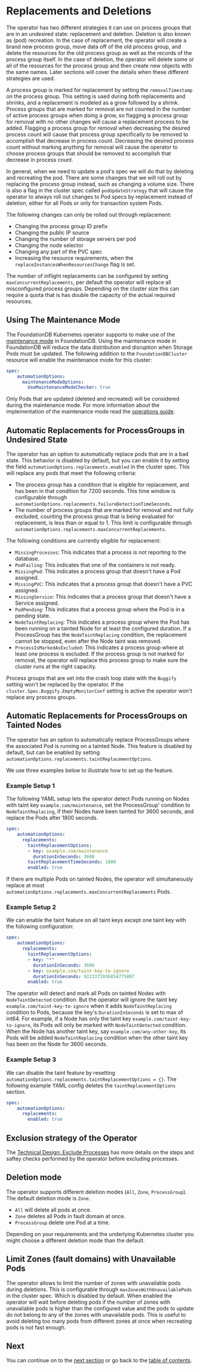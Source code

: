 # Replacements and Deletions

The operator has two different strategies it can use on process groups that are in an undesired state: replacement and deletion.
Deletion is also known as (pod) recreation.
In the case of replacement, the operator will create a brand new process group, move data off of the old process group, and delete the resources for the old process group as well as the records of the process group itself.
In the case of deletion, the operator will delete some or all of the resources for the process group and then create new objects with the same names.
Later sections will cover the details when these different strategies are used.

A process group is marked for replacement by setting the `removalTimestamp` on the process group.
This setting is used during both replacements and shrinks, and a replacement is modeled as a grow followed by a shrink.
Process groups that are marked for removal are not counted in the number of active process groups when doing a grow, so flagging a process group for removal with no other changes will cause a replacement process to be added.
Flagging a process group for removal when decreasing the desired process count will cause that process group specifically to be removed to accomplish that decrease in process count.
Decreasing the desired process count without marking anything for removal will cause the operator to choose process groups that should be removed to accomplish that decrease in process count.

In general, when we need to update a pod's spec we will do that by deleting and recreating the pod.
There are some changes that we will roll out by replacing the process group instead, such as changing a volume size.
There is also a flag in the cluster spec called `podUpdateStrategy` that will cause the operator to always roll out changes to Pod specs by replacement instead of deletion, either for all Pods or only for transaction system Pods.

The following changes can only be rolled out through replacement:

* Changing the process group ID prefix
* Changing the public IP source
* Changing the number of storage servers per pod
* Changing the node selector
* Changing any part of the PVC spec
* Increasing the resource requirements, when the `replaceInstancesWhenResourcesChange` flag is set.

The number of inflight replacements can be configured by setting `maxConcurrentReplacements`, per default the operator will replace all misconfigured process groups.
Depending on the cluster size this can require a quota that is has double the capacity of the actual required resources.

## Using The Maintenance Mode

The FoundationDB Kubernetes operator supports to make use of the [maintenance mode](https://github.com/apple/foundationdb/wiki/Maintenance-mode) in FoundationDB.
Using the maintenance mode in FoundationDB will reduce the data distribution and disruption when Storage Pods must be updated.
The following addition to the `FoundationDBCluster` resource will enable the maintenance mode for this cluster:

```yaml
spec:
    automationOptions:
      maintenanceModeOptions:
        UseMaintenanceModeChecker: true
```

Only Pods that are updated (deleted and recreated) will be considered during the maintenance mode.
For more information about the implementation of the maintenance mode read the [operations guide](./operations.md#maintenance).

## Automatic Replacements for ProcessGroups in Undesired State

The operator has an option to automatically replace pods that are in a bad state.
This behavior is disabled by default, but you can enable it by setting the field `automationOptions.replacements.enabled` in the cluster spec.
This will replace any pods that meet the following criteria:

* The process group has a condition that is eligible for replacement, and has been in that condition for 7200 seconds. This time window is configurable through `automationOptions.replacements.failureDetectionTimeSeconds`.
* The number of process groups that are marked for removal and not fully excluded, counting the process group that is being evaluated for replacement, is less than or equal to 1. This limit is configurable through `automationOptions.replacements.maxConcurrentReplacements`.

The following conditions are currently eligible for replacement:

* `MissingProcesses`: This indicates that a process is not reporting to the database.
* `PodFailing`: This indicates that one of the containers is not ready.
* `MissingPod`: This indicates a process group that doesn't have a Pod assigned.
* `MissingPVC`: This indicates that a process group that doesn't have a PVC assigned.
* `MissingService`: This indicates that a process group that doesn't have a Service assigned.
* `PodPending`: This indicates that a process group where the Pod is in a pending state.
* `NodeTaintReplacing`: This indicates a process group where the Pod has been running on a tainted Node for at least the configured duration. If a ProcessGroup has the `NodeTaintReplacing` condition, the replacement cannot be stopped, even after the Node taint was removed.
* `ProcessIsMarkedAsExcluded`: This indicates a process group where at least one process is excluded. If the process group is not marked for removal, the operator will replace this process group to make sure the cluster runs at the right capacity.

Process groups that are set into the crash loop state with the `Buggify` setting won't be replaced by the operator.
If the `cluster.Spec.Buggify.EmptyMonitorConf` setting is active the operator won't replace any process groups.

## Automatic Replacements for ProcessGroups on Tainted Nodes

The operator has an option to automatically replace ProcessGroups where the associated Pod is running on a tainted Node.
This feature is disabled by default, but can be enabled by setting `automationOptions.replacements.taintReplacementOptions`.

We use three examples below to illustrate how to set up the feature.

### Example Setup 1

The following YAML setup lets the operator detect Pods running on Nodes with taint key `example.com/maintenance`, set the ProcessGroup' condition to `NodeTaintReplacing`, if their Nodes have been tainted for 3600 seconds, and replace the Pods after 1800 seconds.

```yaml
spec:
    automationOptions:
      replacements:
        taintReplacementOptions:
        - key: example.com/maintenance
          durationInSeconds: 3600
        taintReplacementTimeSeconds: 1800
        enabled: true
```

If there are multiple Pods on tainted Nodes, the operator will simultaneously replace at most `automationOptions.replacements.maxConcurrentReplacements` Pods.

### Example Setup 2

We can enable the taint feature on all taint keys except one taint key with the following  configuration:

```yaml
spec:
    automationOptions:
      replacements:
        taintReplacementOptions:
        - key: "*"
          durationInSeconds: 3600
        - key: example.com/taint-key-to-ignore
          durationInSeconds: 9223372036854775807
        enabled: true
```

The operator will detect and mark all Pods on tainted Nodes with `NodeTaintDetected` condition. But the operator will ignore the taint key `example.com/taint-key-to-ignore` when it adds `NodeTaintReplacing` condition to Pods, because the key's `DurationInSeconds` is set to max of int64. For example, if a Node has only the taint key `example.com/taint-key-to-ignore`, its Pods will only be marked with  `NodeTaintDetected` condition. When the Node has another taint key, say `example.com/any-other-key`, its Pods will be added `NodeTaintReplacing` condition when the other taint key has been on the Node for 3600 seconds.

### Example Setup 3

We can disable the taint feature by resetting `automationOptions.replacements.taintReplacementOptions = {}`. The following example YAML config deletes the `taintReplacementOptions` section.

```yaml
spec:
    automationOptions:
      replacements:
        enabled: true
```

## Exclusion strategy of the Operator

The [Technical Design: Exclude Processes](technical_design.md#excludeprocesses) has more details on the steps and saftey checks performed by the operator before excluding processes.

## Deletion mode

The operator supports different deletion modes (`All`, `Zone`, `ProcessGroup`).
The default deletion mode is `Zone`.

* `All` will delete all pods at once.
* `Zone` deletes all Pods in fault domain at once.
* `ProcessGroup` delete one Pod at a time.

Depending on your requirements and the underlying Kubernetes cluster you might choose a different deletion mode than the default.

## Limit Zones (fault domains) with Unavailable Pods

The operator allows to limit the number of zones with unavailable pods during deletions.
This is configurable through `maxZonesWithUnavailablePods` in the cluster spec.
Which is disabled by default. When enabled the operator will wait before deleting pods if the number of zones with unavailable pods is higher than the configured value and the pods to update do not belong to any of the zones with unavailable pods. This is useful to avoid deleting too many pods from different zones at once when recreating pods is not fast enough.

## Next

You can continue on to the [next section](fault_domains.md) or go back to the [table of contents](index.md).
